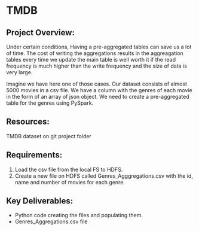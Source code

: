 # TMDB
## Project Overview:
Under certain conditions, Having a pre-aggregated tables can save us a lot of time. The cost of writing the aggregations results in the aggreagation tables every time we update the main table is well worth it if the read frequency is much higher than the write frequency and the size of data is very large.


Imagine we have here one of those cases. Our dataset consists of almost 5000 movies in a csv file. We have a column with the genres of each movie in the form of an array of json object. We need to create a pre-aggregated table for the genres using PySpark.


## Resources:
TMDB dataset on git project folder

## Requirements:
1. Load the csv file from the local FS to HDFS.
2. Create a new file on HDFS called Genres_Agggregations.csv with the id, name and number of movies for each genre.

## Key Deliverables:
-	Python code creating the files and populating them.
-	Genres_Aggregations.csv file
